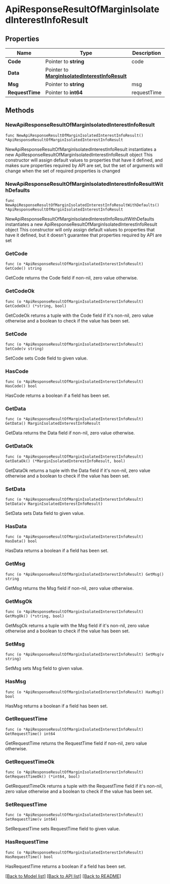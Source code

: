 # ApiResponseResultOfMarginIsolatedInterestInfoResult

## Properties

Name | Type | Description | Notes
------------ | ------------- | ------------- | -------------
**Code** | Pointer to **string** | code | [optional] 
**Data** | Pointer to [**MarginIsolatedInterestInfoResult**](MarginIsolatedInterestInfoResult.md) |  | [optional] 
**Msg** | Pointer to **string** | msg | [optional] 
**RequestTime** | Pointer to **int64** | requestTime | [optional] 

## Methods

### NewApiResponseResultOfMarginIsolatedInterestInfoResult

`func NewApiResponseResultOfMarginIsolatedInterestInfoResult() *ApiResponseResultOfMarginIsolatedInterestInfoResult`

NewApiResponseResultOfMarginIsolatedInterestInfoResult instantiates a new ApiResponseResultOfMarginIsolatedInterestInfoResult object
This constructor will assign default values to properties that have it defined,
and makes sure properties required by API are set, but the set of arguments
will change when the set of required properties is changed

### NewApiResponseResultOfMarginIsolatedInterestInfoResultWithDefaults

`func NewApiResponseResultOfMarginIsolatedInterestInfoResultWithDefaults() *ApiResponseResultOfMarginIsolatedInterestInfoResult`

NewApiResponseResultOfMarginIsolatedInterestInfoResultWithDefaults instantiates a new ApiResponseResultOfMarginIsolatedInterestInfoResult object
This constructor will only assign default values to properties that have it defined,
but it doesn't guarantee that properties required by API are set

### GetCode

`func (o *ApiResponseResultOfMarginIsolatedInterestInfoResult) GetCode() string`

GetCode returns the Code field if non-nil, zero value otherwise.

### GetCodeOk

`func (o *ApiResponseResultOfMarginIsolatedInterestInfoResult) GetCodeOk() (*string, bool)`

GetCodeOk returns a tuple with the Code field if it's non-nil, zero value otherwise
and a boolean to check if the value has been set.

### SetCode

`func (o *ApiResponseResultOfMarginIsolatedInterestInfoResult) SetCode(v string)`

SetCode sets Code field to given value.

### HasCode

`func (o *ApiResponseResultOfMarginIsolatedInterestInfoResult) HasCode() bool`

HasCode returns a boolean if a field has been set.

### GetData

`func (o *ApiResponseResultOfMarginIsolatedInterestInfoResult) GetData() MarginIsolatedInterestInfoResult`

GetData returns the Data field if non-nil, zero value otherwise.

### GetDataOk

`func (o *ApiResponseResultOfMarginIsolatedInterestInfoResult) GetDataOk() (*MarginIsolatedInterestInfoResult, bool)`

GetDataOk returns a tuple with the Data field if it's non-nil, zero value otherwise
and a boolean to check if the value has been set.

### SetData

`func (o *ApiResponseResultOfMarginIsolatedInterestInfoResult) SetData(v MarginIsolatedInterestInfoResult)`

SetData sets Data field to given value.

### HasData

`func (o *ApiResponseResultOfMarginIsolatedInterestInfoResult) HasData() bool`

HasData returns a boolean if a field has been set.

### GetMsg

`func (o *ApiResponseResultOfMarginIsolatedInterestInfoResult) GetMsg() string`

GetMsg returns the Msg field if non-nil, zero value otherwise.

### GetMsgOk

`func (o *ApiResponseResultOfMarginIsolatedInterestInfoResult) GetMsgOk() (*string, bool)`

GetMsgOk returns a tuple with the Msg field if it's non-nil, zero value otherwise
and a boolean to check if the value has been set.

### SetMsg

`func (o *ApiResponseResultOfMarginIsolatedInterestInfoResult) SetMsg(v string)`

SetMsg sets Msg field to given value.

### HasMsg

`func (o *ApiResponseResultOfMarginIsolatedInterestInfoResult) HasMsg() bool`

HasMsg returns a boolean if a field has been set.

### GetRequestTime

`func (o *ApiResponseResultOfMarginIsolatedInterestInfoResult) GetRequestTime() int64`

GetRequestTime returns the RequestTime field if non-nil, zero value otherwise.

### GetRequestTimeOk

`func (o *ApiResponseResultOfMarginIsolatedInterestInfoResult) GetRequestTimeOk() (*int64, bool)`

GetRequestTimeOk returns a tuple with the RequestTime field if it's non-nil, zero value otherwise
and a boolean to check if the value has been set.

### SetRequestTime

`func (o *ApiResponseResultOfMarginIsolatedInterestInfoResult) SetRequestTime(v int64)`

SetRequestTime sets RequestTime field to given value.

### HasRequestTime

`func (o *ApiResponseResultOfMarginIsolatedInterestInfoResult) HasRequestTime() bool`

HasRequestTime returns a boolean if a field has been set.


[[Back to Model list]](../README.md#documentation-for-models) [[Back to API list]](../README.md#documentation-for-api-endpoints) [[Back to README]](../README.md)


